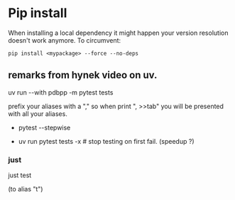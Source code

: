 # Pip install

When installing a local dependency it might happen your version resolution doesn't work anymore. To circumvent:

```
pip install <mypackage> --force --no-deps
```

## remarks from hynek video on uv.

uv run --with pdbpp -m pytest tests

prefix your aliases with a "," so when
print ", >>tab" you will be presented
with all your aliases.

- pytest --stepwise

- uv run pytest tests -x  # stop testing on first fail. (speedup ?)

### just


just test

(to alias "t")

